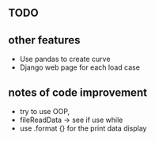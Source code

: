 ## TODO



## other features

- Use pandas to create curve
- Django web page for each load case


## notes of code improvement
- try to use OOP, 
- fileReadData -> see if use while
- use .format {} for the print data display